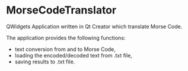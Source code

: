 # MorseCodeTranslator

QWidgets Application written in Qt Creator which translate Morse Code. 

The application provides the following functions:
* text conversion from and to Morse Code,
* loading the encoded/decoded text from .txt file,
* saving results to .txt file.

